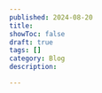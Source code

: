 ```yaml
---
published: 2024-08-20
title:
showToc: false
draft: true
tags: []
category: Blog
description:

---
```


##
